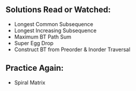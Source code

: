 ## Solutions Read or Watched:
- Longest Common Subsequence
- Longest Increasing Subsequence
- Maximum BT Path Sum
- Super Egg Drop
- Construct BT from Preorder & Inorder Traversal


## Practice Again:
- Spiral Matrix
